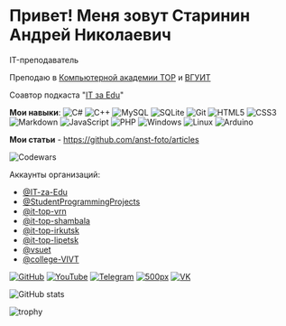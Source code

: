 # Привет! Меня зовут Старинин Андрей Николаевич

IT-преподаватель

Преподаю в  [Компьютерной академии TOP](https://top-academy.ru/) и [ВГУИТ](https://vsuet.ru)

Соавтор подкаста "[IT за Edu](https://github.com/IT-za-Edu)"

**Мои навыки**: ![C#](https://img.shields.io/badge/c%23-%23239120.svg?style=for-the-badge&logo=c-sharp&logoColor=white) ![C++](https://img.shields.io/badge/c++-%2300599C.svg?style=for-the-badge&logo=c%2B%2B&logoColor=white) ![MySQL](https://img.shields.io/badge/mysql-%2300f.svg?style=for-the-badge&logo=mysql&logoColor=white) ![SQLite](https://img.shields.io/badge/sqlite-%2307405e.svg?style=for-the-badge&logo=sqlite&logoColor=white) ![Git](https://img.shields.io/badge/git-%23F05033.svg?style=for-the-badge&logo=git&logoColor=white) ![HTML5](https://img.shields.io/badge/html5-%23E34F26.svg?style=for-the-badge&logo=html5&logoColor=white) ![CSS3](https://img.shields.io/badge/css3-%231572B6.svg?style=for-the-badge&logo=css3&logoColor=white) ![Markdown](https://img.shields.io/badge/markdown-%23000000.svg?style=for-the-badge&logo=markdown&logoColor=white) ![JavaScript](https://img.shields.io/badge/javascript-%23323330.svg?style=for-the-badge&logo=javascript&logoColor=%23F7DF1E) ![PHP](https://img.shields.io/badge/php-%23777BB4.svg?style=for-the-badge&logo=php&logoColor=white) ![Windows](https://img.shields.io/badge/Windows-0078D6?style=for-the-badge&logo=windows&logoColor=white) ![Linux](https://img.shields.io/badge/Linux-FCC624?style=for-the-badge&logo=linux&logoColor=black) ![Arduino](https://img.shields.io/badge/-Arduino-00979D?style=for-the-badge&logo=Arduino&logoColor=white)

**Мои статьи** - <https://github.com/anst-foto/articles>

![Codewars](https://www.codewars.com/users/anst-foto/badges/small)

Аккаунты организаций:

- [@IT-za-Edu](https://github.com/IT-za-Edu)
- [@StudentProgrammingProjects](https://github.com/StudentProgrammingProjects)
- [@it-top-vrn](https://github.com/it-top-vrn)
- [@it-top-shambala](https://github.com/it-top-shambala)
- [@it-top-irkutsk](https://github.com/it-top-irkutsk)
- [@it-top-lipetsk](https://github.com/it-top-lipetsk)
- [@vsuet](https://github.com/vsuet)
- [@college-VIVT](https://github.com/college-VIVT)

[![GitHub](https://img.shields.io/badge/github-%23121011.svg?style=for-the-badge&logo=github&logoColor=white)](https://github.com/anst-foto) [![YouTube](https://img.shields.io/badge/YouTube-%23FF0000?style=for-the-badge&logo=YouTube&logoColor=white)](https://www.youtube.com/channel/UC1NBQ7IKptpWo-YLLJkXZlQ)  [](http://anst-foto.ru) [![Telegram](https://img.shields.io/badge/Telegram-2CA5E0?style=for-the-badge&logo=telegram&logoColor=white)](https://t.me/anst_foto) [![500px](https://img.shields.io/badge/500px-000?style=for-the-badge&logo=500px&logoColor=white)](https://500px.com/p/andreystarinin) [![VK](https://img.shields.io/badge/VK-0077ff?style=for-the-badge&logo=vk&logoColor=white)](https://vk.com/anst.foto)  

![GitHub stats](https://github-readme-stats.vercel.app/api?username=anst-foto&show_icons=true)

![trophy](https://github-profile-trophy.vercel.app/?username=anst-foto)
